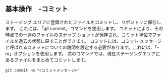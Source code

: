 ## 基本操作　-コミット
ステージング エリアに登録されたファイルをコミットし、リポジトリに保存します。
これには、「git commit」コマンドを使用します。
コミットにより、その時点での一連のファイルのスナップ ショットが保存され、コミット単位でファイルを過去の状態に戻すことができます。
コミットには、コミット メッセージと呼ばれるコミットについての説明を設定する必要があります。これには、「-m」オプションを使用します。
次のコマンドでは、現在ステージングエリアにあるファイルをまとめてコミットします。

`git commit -m "<コミットメッセージ>"`
